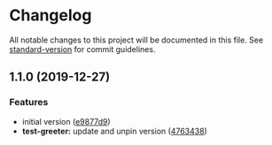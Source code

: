 # Changelog

All notable changes to this project will be documented in this file. See [standard-version](https://github.com/conventional-changelog/standard-version) for commit guidelines.

## 1.1.0 (2019-12-27)


### Features

* initial version ([e9877d9](https://github.com/overlayed-app/elements/commit/e9877d9af92f93c959d8d0ce078f1490762c4e68))
* **test-greeter:** update and unpin version ([4763438](https://github.com/overlayed-app/elements/commit/4763438140e989f8d23359203d41a1cdb09390ab))
